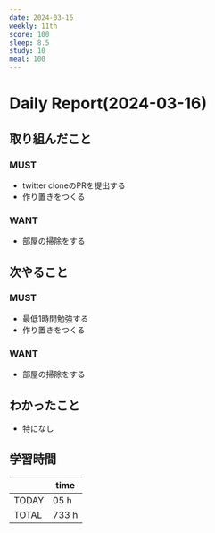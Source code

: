 ```yaml
---
date: 2024-03-16
weekly: 11th
score: 100
sleep: 8.5
study: 10
meal: 100
---
```

# Daily Report(2024-03-16)
## 取り組んだこと
### MUST  
- twitter cloneのPRを提出する
- 作り置きをつくる
### WANT  
- 部屋の掃除をする
## 次やること
### MUST  
- 最低1時間勉強する
- 作り置きをつくる
### WANT  
- 部屋の掃除をする
## わかったこと
- 特になし
## 学習時間
|       | time  | 
| ----- | ----- |
| TODAY | 05 h   |
| TOTAL | 733 h |